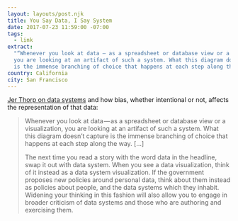 ```yaml
---
layout: layouts/post.njk
title: You Say Data, I Say System
date: 2017-07-23 11:59:00 -07:00
tags:
  - link
extract:
  "“Whenever you look at data — as a spreadsheet or database view or a visualization,
  you are looking at an artifact of such a system. What this diagram doesn’t capture
  is the immense branching of choice that happens at each step along the way”"
country: California
city: San Francisco
---
```


[Jer Thorp on data systems](https://hackernoon.com/you-say-data-i-say-system-54e84aa7a421) and how bias, whether intentional or not, affects the representation of that data:

> Whenever you look at data — as a spreadsheet or database view or a visualization, you are looking at an artifact of such a system. What this diagram doesn’t capture is the immense branching of choice that happens at each step along the way. [...]
>
> The next time you read a story with the word data in the headline, swap it out with data system. When you see a data visualization, think of it instead as a data system visualization. If the government proposes new policies around personal data, think about them instead as policies about people, and the data systems which they inhabit. Widening your thinking in this fashion will also allow you to engage in broader criticism of data systems and those who are authoring and exercising them.

